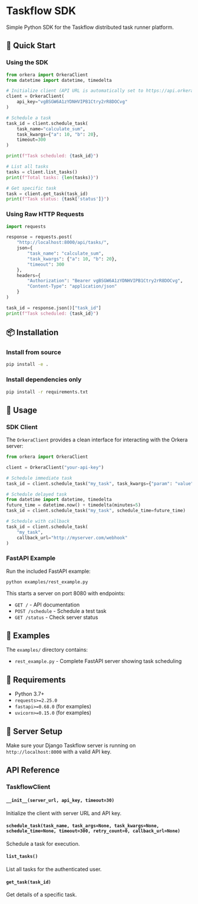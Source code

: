 # Taskflow SDK

Simple Python SDK for the Taskflow distributed task runner platform.

## 🚀 Quick Start

### Using the SDK

```python
from orkera import OrkeraClient
from datetime import datetime, timedelta

# Initialize client (API URL is automatically set to https://api.orkera.com)
client = OrkeraClient(
    api_key="vgBSGW6A1zYDNHVIPB1Ctry2rR8DOCvg"
)

# Schedule a task
task_id = client.schedule_task(
    task_name="calculate_sum",
    task_kwargs={"a": 10, "b": 20},
    timeout=300
)

print(f"Task scheduled: {task_id}")

# List all tasks
tasks = client.list_tasks()
print(f"Total tasks: {len(tasks)}")

# Get specific task
task = client.get_task(task_id)
print(f"Task status: {task['status']}")
```

### Using Raw HTTP Requests

```python
import requests

response = requests.post(
    "http://localhost:8000/api/tasks/",
    json={
        "task_name": "calculate_sum",
        "task_kwargs": {"a": 10, "b": 20},
        "timeout": 300
    },
    headers={
        "Authorization": "Bearer vgBSGW6A1zYDNHVIPB1Ctry2rR8DOCvg",
        "Content-Type": "application/json"
    }
)

task_id = response.json()["task_id"]
print(f"Task scheduled: {task_id}")
```

## 📦 Installation

### Install from source
```bash
pip install -e .
```

### Install dependencies only
```bash
pip install -r requirements.txt
```

## 🔧 Usage

### SDK Client

The `OrkeraClient` provides a clean interface for interacting with the Orkera server:

```python
from orkera import OrkeraClient

client = OrkeraClient("your-api-key")

# Schedule immediate task
task_id = client.schedule_task("my_task", task_kwargs={"param": "value"})

# Schedule delayed task
from datetime import datetime, timedelta
future_time = datetime.now() + timedelta(minutes=5)
task_id = client.schedule_task("my_task", schedule_time=future_time)

# Schedule with callback
task_id = client.schedule_task(
    "my_task", 
    callback_url="http://myserver.com/webhook"
)
```

### FastAPI Example

Run the included FastAPI example:

```bash
python examples/rest_example.py
```

This starts a server on port 8080 with endpoints:
- `GET /` - API documentation
- `POST /schedule` - Schedule a test task
- `GET /status` - Check server status

## 📝 Examples

The `examples/` directory contains:
- `rest_example.py` - Complete FastAPI server showing task scheduling

## 🔐 Requirements

- Python 3.7+
- `requests>=2.25.0`
- `fastapi>=0.68.0` (for examples)
- `uvicorn>=0.15.0` (for examples)

## 🚨 Server Setup

Make sure your Django Taskflow server is running on `http://localhost:8000` with a valid API key.

## API Reference

### TaskflowClient

#### `__init__(server_url, api_key, timeout=30)`
Initialize the client with server URL and API key.

#### `schedule_task(task_name, task_args=None, task_kwargs=None, schedule_time=None, timeout=300, retry_count=0, callback_url=None)`
Schedule a task for execution.

#### `list_tasks()`
List all tasks for the authenticated user.

#### `get_task(task_id)`
Get details of a specific task.